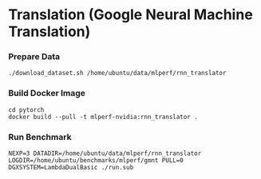 # Translation (Google Neural Machine Translation)

### Prepare Data

```
./download_dataset.sh /home/ubuntu/data/mlperf/rnn_translator
```

### Build Docker Image

```
cd pytorch
docker build --pull -t mlperf-nvidia:rnn_translator . 
```

### Run Benchmark

```
NEXP=3 DATADIR=/home/ubuntu/data/mlperf/rnn_translator LOGDIR=/home/ubuntu/benchmarks/mlperf/gmnt PULL=0 DGXSYSTEM=LambdaDualBasic ./run.sub
```